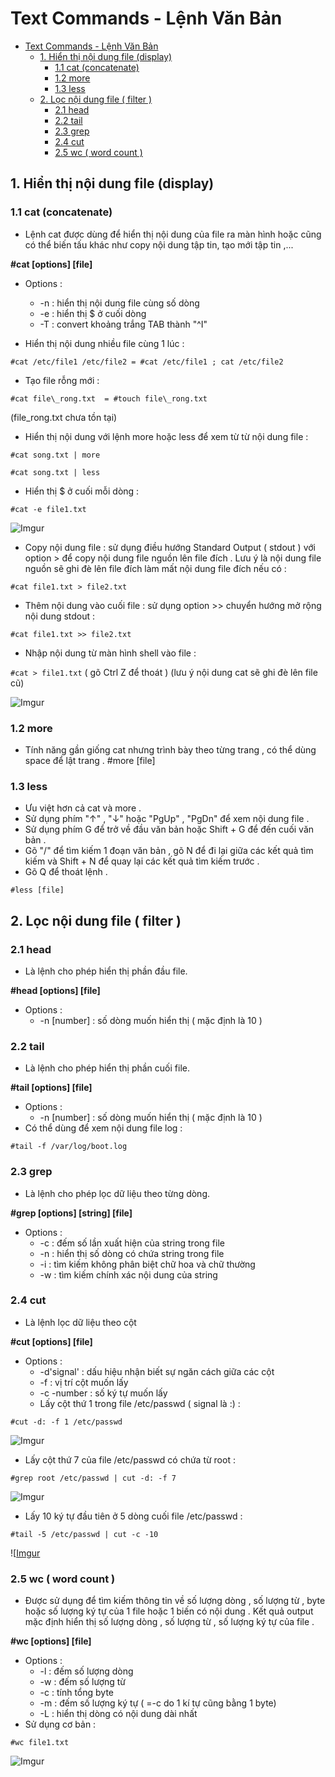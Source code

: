 # Text Commands - Lệnh Văn Bản
- [Text Commands - Lệnh Văn Bản](#text-commands---lệnh-văn-bản)
  - [1. Hiển thị nội dung file (display)](#1-hiển-thị-nội-dung-file-display)
    - [1.1 cat (concatenate)](#11-cat-concatenate)
    - [1.2 more](#12-more)
    - [1.3 less](#13-less)
  - [2. Lọc nội dung file ( filter )](#2-lọc-nội-dung-file--filter-)
    - [2.1 head](#21-head)
    - [2.2 tail](#22-tail)
    - [2.3 grep](#23-grep)
    - [2.4 cut](#24-cut)
    - [2.5 wc ( word count )](#25-wc--word-count-)

## 1. Hiển thị nội dung file (display)
### 1.1 cat (concatenate)
- Lệnh cat được dùng để hiển thị nội dung của file ra màn hình hoặc cũng có thể biến tấu khác như copy nội dung tập tin, tạo mới tập tin ,...

**#cat [options] [file]**

- Options :
  - -n : hiển thị nội dung file cùng số dòng
  - -e : hiển thị $ ở cuối dòng
  - -T : convert khoảng trắng TAB thành "^I"

- Hiển thị nội dung nhiều file cùng 1 lúc :

```#cat /etc/file1 /etc/file2 = #cat /etc/file1 ; cat /etc/file2```

- Tạo file rỗng mới :

```#cat file\_rong.txt  = #touch file\_rong.txt  ```

(file\_rong.txt chưa tồn tại)

- Hiển thị nội dung với lệnh more hoặc less để xem từ từ nội dung file :

```#cat song.txt | more```

```#cat song.txt | less```

- Hiển thị $ ở cuối mỗi dòng :

```#cat -e file1.txt```


![Imgur](https://i.imgur.com/rsn1xRJ.png)



- Copy nội dung file : sử dụng điều hướng Standard Output ( stdout ) với option > để copy nội dung file nguồn lên file đích . Lưu ý là nội dung file nguồn sẽ ghi đè lên file đích làm mất nội dung file đích nếu có : 

```#cat file1.txt > file2.txt```

- Thêm nội dung vào cuối file : sử dụng option >> chuyển hướng mở rộng nội dung stdout :

```#cat file1.txt >> file2.txt```

- Nhập nội dung từ màn hình shell vào file :

```#cat > file1.txt```  ( gõ Ctrl Z để thoát ) (lưu ý nội dung cat sẽ ghi đè lên file cũ)


![Imgur](https://i.imgur.com/FpegmrU.png)



### 1.2 more
- Tính năng gần giống cat nhưng trình bày theo từng trang , có thể dùng space để lật trang . #more [file]
### 1.3 less
- Ưu việt hơn cả cat và more .
- Sử dụng phím "↑" , "↓" hoặc "PgUp" , "PgDn" để xem nội dung file .
- Sử dụng phím G để trở về đầu văn bản hoặc Shift + G để đến cuối văn bản .
- Gõ "/<text>" để tìm kiếm 1 đoạn văn bản , gõ N để đi lại giữa các kết quả tìm kiếm và Shift + N để quay lại các kết quả tìm kiếm trước .
- Gõ Q để thoát lệnh .

```#less [file]```

## 2. Lọc nội dung file ( filter )
### 2.1 head
- Là lệnh cho phép hiển thị phần đầu file.

**#head [options] [file]**

- Options : 
  - -n [number] : số dòng muốn hiển thị ( mặc định là 10 )

### 2.2 tail
- Là lệnh cho phép hiển thị phần cuối file.

**#tail [options] [file]**

- Options : 
  - -n [number] : số dòng muốn hiển thị ( mặc định là 10 )
- Có thể dùng để xem nội dung file log :

```#tail -f /var/log/boot.log```
### 2.3 grep
- Là lệnh cho phép lọc dữ liệu theo từng dòng.

**#grep [options] [string] [file]**

- Options : 
  - -c : đếm số lần xuất hiện của string trong file
  - -n : hiển thị số dòng có chứa string trong file
  - -i : tìm kiếm không phân biệt chữ hoa và chữ thường
  - -w : tìm kiếm chính xác nội dung của string
### 2.4 cut
- Là lệnh lọc dữ liệu theo cột

**#cut [options] [file]**

- Options :
  - -d'signal' : dấu hiệu nhận biết sự ngăn cách giữa các cột
  - -f : vị trí cột muốn lấy
  - -c -number : số ký tự muốn lấy
  - Lấy cột thứ 1 trong file /etc/passwd ( signal là :) :

```#cut -d: -f 1 /etc/passwd```

![Imgur](https://i.imgur.com/N2Jl4jU.png)


- Lấy cột thứ 7 của file /etc/passwd có chứa từ root :

```#grep root /etc/passwd | cut -d: -f 7```


![Imgur](https://i.imgur.com/hC0gyn1.png)


- Lấy 10 ký tự đầu tiên ở 5 dòng cuối file /etc/passwd :

```#tail -5 /etc/passwd | cut -c -10```

![[Imgur](https://i.imgur.com/vD3kWon.png)



### 2.5 wc ( word count )
- Được sử dụng để tìm kiếm thông tin về số lượng dòng , số lượng từ , byte hoặc số lượng ký tự của 1 file hoặc 1 biến có nội dung . Kết quả output mặc định hiển thị số lượng dòng , số lượng từ , số lượng ký tự của file .

**#wc [options] [file]**

- Options :
  - -l : đếm số lượng dòng
  - -w : đếm số lượng từ
  - -c : tính tổng byte
  - -m : đếm số lượng ký tự ( =-c do 1 kí tự cũng bằng 1 byte)
  - -L : hiển thị dòng có nội dung dài nhất
- Sử dụng cơ bản :

```#wc file1.txt```

![Imgur](https://i.imgur.com/KTpTYV1.png)

